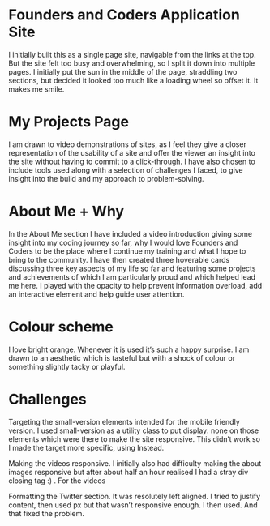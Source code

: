 # Founders and Coders Application Site

I initially built this as a single page site, navigable from the links at the top. But the site felt too busy and overwhelming, so I split it down into multiple pages. I initially put the sun in the middle of the page, straddling two sections, but decided it looked too much like a loading wheel so offset it. It makes me smile. 

# My Projects Page

I am drawn to video demonstrations of sites, as I feel they give a closer representation of the usability of a site and offer the viewer an insight into the site without having to commit to a click-through. I have also chosen to include tools used along with a selection of challenges I faced, to give insight into the build and my approach to problem-solving. 

# About Me + Why

In the About Me section I have included a video introduction giving some insight into my coding journey so far, why I would love Founders and Coders to be the place where I continue my training and what I hope to bring to the community. I have then created three hoverable cards discussing three key aspects of my life so far and featuring some projects and achievements of which I am particularly proud and which helped lead me here. I played with the opacity to help prevent information overload, add an interactive element and help guide user attention. 

# Colour scheme 

I love bright orange. Whenever it is used it’s such a happy surprise. I am drawn to an aesthetic which is tasteful but with a shock of colour or something slightly tacky or playful. 

# Challenges

Targeting the small-version elements intended for the mobile friendly version. 
I used small-version as a utility class to put display: none on those elements which were there to make the site responsive. This didn’t work so I made the target more specific, using     Instead. 

Making the videos responsive. I initially also had difficulty making the about images responsive but after about half an hour realised I had a stray div closing tag :) . For the videos 

Formatting the Twitter section. It was resolutely left aligned. I tried to justify content, then used px but that wasn’t responsive enough. I then used.    And that fixed the problem. 
